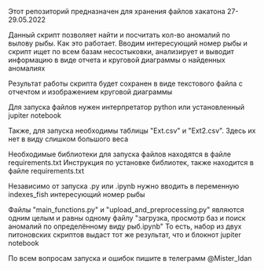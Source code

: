 Этот репозиторий предназначен для хранения файлов хакатона 27-29.05.2022

Данный скрипт позволяет найти и посчитать кол-во аномалий по вылову рыбы.
Как это работает. Вводим интересующий номер рыбы и скрипт ищет по всем базам несостыковки, анализирует и выводит информацию в виде отчета и круговой диаграммы о найденных аномалиях

Результат работы скрипта будет сохранен в виде текстового файла с отчечтом и изображением круговой диаграммы

Для запуска файлов нужен интерпретатор python или установленный jupiter notebook

Также, для запуска необходимы таблицы "Ext.csv" и "Ext2.csv". Здесь их нет в виду слишком большого веса

Необходимые библиотеки для запуска файлов находятся в файле requirements.txt
Инструкция по установке библиотек, также находится в файле requirements.txt

Независимо от запуска .py или .ipynb нужно вводить в переменную indexes_fish интересующий номер рыбы

Файлы "main_functions.py" и "upload_and_preprocessing.py" являются одним целым и равны одному файлу "загрузка, просмотр баз и поиск аномалий по определённому виду рыб.ipynb"
То есть, набор из двух питоновских скриптов выдаст тот же результат, что и блокнот jupiter notebook

По всем вопросам запуска и ошибок пишите в телеграмм @Mister_Idan
